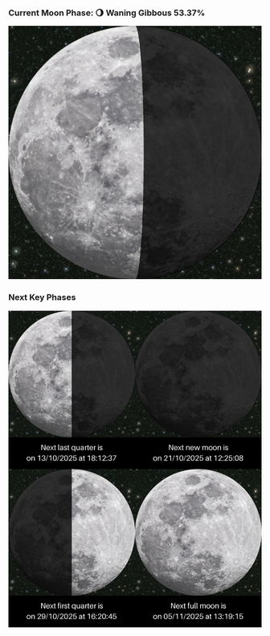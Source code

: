 ### Current Moon Phase: 🌖 Waning Gibbous 53.37%
![Moon Phase](moonphase.png)
### Next Key Phases
![Gallery](gallery.png)
